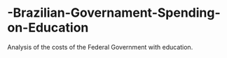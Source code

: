 # -Brazilian-Governament-Spending-on-Education
Analysis of the costs of the Federal Government with education.
